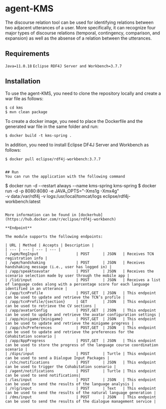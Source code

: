 # agent-KMS
The discourse relation tool can be used for identifying 
relations between two adjacent utterances of a user. More specifically, it can recognize 
four major types of discourse relations (temporal, contingency, comparison, and expansion) as well as 
the absense of a relation between the utterances. 

## Requirements
`Java=11.0.18` 
`Eclipse RDF4J Server and Workbench=3.7.7` 

## Installation 
To use the agent-KMS, you need to clone the repository locally and 
create a war file as follows:
```
$ cd kms
$ mvn clean package
```
To create a docker image, you need to place the Dockerfile and
the generated war file in the same folder and run:
```
$ docker build -t kms-spring .
```

In addition, you need to install Eclipse DF4J Server and Workbench
as follows:
```
$ docker pull eclipse/rdf4j-workbench:3.7.7


## Run 
You can run the application with the following command 
```
$ docker run -d --restart always --name kms-spring kms-spring
$ docker run -d -p 8080:8080 -e JAVA_OPTS="-Xms1g -Xmx4g" \
	-v data:/var/rdf4j -v logs:/usr/local/tomcat/logs eclipse/rdf4j-workbench:latest
```

More information can be found in [dockerhub](https://hub.docker.com/r/eclipse/rdf4j-workbench)

**Endpoint**

The module supports the following endpoints:

| URL | Method | Accepts | Description |
| --- | --- | --- | --- |
| /wpm/RegInput                 | POST      | JSON   | Receives TCN registration info |
| /wpm/handshaking              | POST      | JSON   | Receives handshaking message (i.e., user has logged in) |
| /app/speaktoavatar            | POST      | JSON   | Receives the scenario selection made by user through the mobile app |
| /lid/input                    | POST      | JSON   | Receives a list of language codes along with a percentage score for each language identified in an utterance |
| /app/tcnProfile               | POST,GET  | JSON   | This endpoint can be used to update and retrieve the TCN’s profile |
| /app/tcnProfile/{section}     | GET       | JSON   | This endpoint can be used to retrieve the CV sections |
| /app/avatarConfig             | POST,GET  | JSON   | This endpoint can be used to update and retrieve the avatar configuration settings |
| /app/minigame/{minigame}      | POST,GET  | JSON   | This endpoint can be used to update and retrieve the minigame progress |
| /app/chcPreferences           | POST,GET  | JSON   | This endpoint can be used to update and retrieve the preferences for the Cohabitation scenario |
| /app/AppProgress              | POST,GET  | JSON   | This endpoint can be used to store the progress of the language course coordination scenario |
| /dips/input                   | POST      | Turtle | This endpoint can be used to send a Dialogue Input Packages |
| /chc/notifications            | POST      | JSON   | This endpoint can be used to trigger the Cohabitation scenario |
| /agent/notifications          | POST      | Turtle | This endpoint can be used to send notifications|
| /las/input                    | POST      | JSON   | This endpoint can be used to send the results of the language analysis |
| /nlg/input                    | POST      | Text   | This endpoint can be used to send the results of the natural language generation |
| /dms/input                    | POST      | JSON   | This endpoint can be used to send the results of the dialogue management service |

